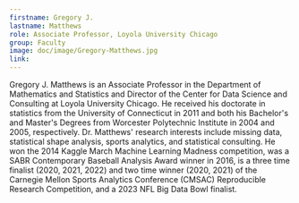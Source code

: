 ```yaml
---
firstname: Gregory J.
lastname: Matthews
role: Associate Professor, Loyola University Chicago
group: Faculty
image: doc/image/Gregory-Matthews.jpg
link: 
---
```


Gregory J. Matthews is an Associate Professor in the Department of
Mathematics and Statistics and Director of the Center for Data Science
and Consulting at Loyola University Chicago.  He received his
doctorate in statistics from the University of Connecticut in 2011 and
both his Bachelor's and Master's Degrees from Worcester Polytechnic
Institute in 2004 and 2005, respectively.  Dr. Matthews' research
interests include missing data, statistical shape analysis, sports
analytics, and statistical consulting.  He won the 2014 Kaggle March
Machine Learning Madness competition, was a SABR Contemporary Baseball
Analysis Award winner in 2016, is a three time finalist (2020, 2021, 2022) 
and two time winner (2020, 2021) of the Carnegie Mellon Sports
Analytics Conference (CMSAC) Reproducible Research Competition, and a
2023 NFL Big Data Bowl finalist. 
